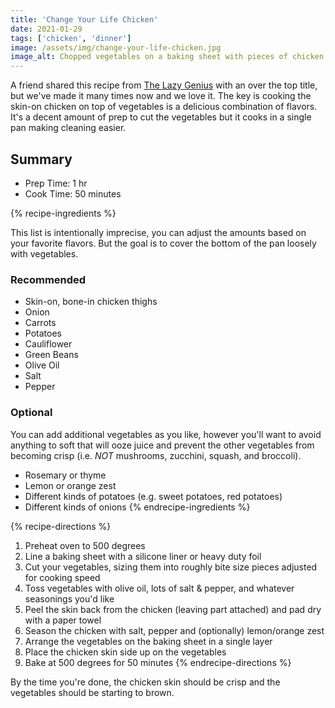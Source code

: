 ```yaml
---
title: 'Change Your Life Chicken'
date: 2021-01-29
tags: ['chicken', 'dinner']
image: /assets/img/change-your-life-chicken.jpg
image_alt: Chopped vegetables on a baking sheet with pieces of chicken on top
---
```


A friend shared this recipe from [The Lazy Genius](https://www.thelazygeniuscollective.com/cylc) with an over the top title, but we've made it many times now and we love it.
The key is cooking the skin-on chicken on top of vegetables is a delicious combination of flavors.
It's a decent amount of prep to cut the vegetables but it cooks in a single pan making cleaning easier.

## Summary

- Prep Time: 1 hr
- Cook Time: 50 minutes

{% recipe-ingredients %}

This list is intentionally imprecise, you can adjust the amounts based on your favorite flavors. But the goal is to cover the bottom of the pan loosely with vegetables.

### Recommended

- Skin-on, bone-in chicken thighs
- Onion
- Carrots
- Potatoes
- Cauliflower
- Green Beans
- Olive Oil
- Salt
- Pepper

### Optional

You can add additional vegetables as you like, however you'll want to avoid anything to soft that will ooze juice and prevent the other vegetables from becoming crisp (i.e. <em>NOT</em> mushrooms, zucchini, squash, and broccoli).

- Rosemary or thyme
- Lemon or orange zest
- Different kinds of potatoes (e.g. sweet potatoes, red potatoes)
- Different kinds of onions
{% endrecipe-ingredients %}

{% recipe-directions %}
1. Preheat oven to 500 degrees
1. Line a baking sheet with a silicone liner or heavy duty foil
1. Cut your vegetables, sizing them into roughly bite size pieces adjusted for cooking speed
1. Toss vegetables with olive oil, lots of salt & pepper, and whatever seasonings you'd like
1. Peel the skin back from the chicken (leaving part attached) and pad dry with a paper towel
1. Season the chicken with salt, pepper and (optionally) lemon/orange zest
1. Arrange the vegetables on the baking sheet in a single layer
1. Place the chicken skin side up on the vegetables
1. Bake at 500 degrees for 50 minutes
{% endrecipe-directions %}

By the time you're done, the chicken skin should be crisp and the vegetables should be starting to brown.
